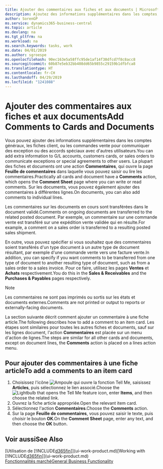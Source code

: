 ```yaml
---
title: Ajouter des commentaires aux fiches et aux documents | Microsoft Docs
description: Ajoutez des informations supplémentaires dans les comptes, les fiches client, ou les commandes vente pour communiquer des accords, tels qu'un prix spécial ou un mode de livraison, pour d'autres utilisateurs.
author: SorenGP
ms.service: dynamics365-business-central
ms.topic: article
ms.devlang: na
ms.tgt_pltfrm: na
ms.workload: na
ms.search.keywords: tasks, work
ms.date: 04/01/2019
ms.author: sgroespe
ms.openlocfilehash: 90ec163e5a58ffc95de1af14f30dfcd7f8c8acc8
ms.sourcegitcommit: 60b87e5eb32bb408dd65b9855c29159b1dfbfca8
ms.translationtype: HT
ms.contentlocale: fr-CH
ms.lasthandoff: 04/29/2019
ms.locfileid: "1241088"
---
```

# <a name="add-comments-to-cards-and-documents"></a><span data-ttu-id="2bb9b-103">Ajouter des commentaires aux fiches et aux documents</span><span class="sxs-lookup"><span data-stu-id="2bb9b-103">Add Comments to Cards and Documents</span></span>
<span data-ttu-id="2bb9b-104">Vous pouvez ajouter des informations supplémentaires dans les comptes généraux, les fiches client, ou les commandes vente pour communiquer des exception ou des accords spéciaux avec d'autres utilisateurs.</span><span class="sxs-lookup"><span data-stu-id="2bb9b-104">You can add extra information to G/L accounts, customers cards, or sales orders to communicate exceptions or special agreements to other users.</span></span>
<span data-ttu-id="2bb9b-105">La plupart des fiches et documents ont une action **Commentaires**, qui ouvre la page **Feuille de commentaires** dans laquelle vous pouvez saisir ou lire les commentaires.</span><span class="sxs-lookup"><span data-stu-id="2bb9b-105">Practically all cards and document have a **Comments** action, which opens the **Comment Sheet** page where you can write or read comments.</span></span> <span data-ttu-id="2bb9b-106">Sur les documents, vous pouvez également ajouter des commentaires à différentes lignes.</span><span class="sxs-lookup"><span data-stu-id="2bb9b-106">On documents, you can also add comments to individual lines.</span></span>

<span data-ttu-id="2bb9b-107">Les commentaires sur les documents en cours sont transférées dans le document validé.</span><span class="sxs-lookup"><span data-stu-id="2bb9b-107">Comments on ongoing documents are transferred to the related posted document.</span></span> <span data-ttu-id="2bb9b-108">Par exemple, un commentaire sur une commande vente est transféré sur une expédition vente validée qui en résulte.</span><span class="sxs-lookup"><span data-stu-id="2bb9b-108">For example, a comment on a sales order is transferred to a resulting posted sales shipment.</span></span>

<span data-ttu-id="2bb9b-109">En outre, vous pouvez spécifier si vous souhaitez que des commentaires soient transférés d'un type document à un autre type de document résultant, par exemple d'une commande vente vers une facture vente.</span><span class="sxs-lookup"><span data-stu-id="2bb9b-109">In addition, you can specify if you want comments to be transferred from one type of document to another resulting type of document, such as from a sales order to a sales invoice.</span></span> <span data-ttu-id="2bb9b-110">Pour ce faire, utilisez les pages **Ventes** et **Achats** respectivement.</span><span class="sxs-lookup"><span data-stu-id="2bb9b-110">You do this in the **Sales & Receivables** and the **Purchases & Payables** pages respectively.</span></span>

> [!NOTE]
> <span data-ttu-id="2bb9b-111">Les commentaires ne sont pas imprimés ou sortis sur les états et documents externes.</span><span class="sxs-lookup"><span data-stu-id="2bb9b-111">Comments are not printed or output to reports or externally-facing documents.</span></span>

<span data-ttu-id="2bb9b-112">La section suivante décrit comment ajouter un commentaire à une fiche article.</span><span class="sxs-lookup"><span data-stu-id="2bb9b-112">The following describes how to add a comment to an item card.</span></span> <span data-ttu-id="2bb9b-113">Les étapes sont similaires pour toutes les autres fiches et documents, sauf sur les lignes document, l'action **Commentaires** est placée sur un menu d'action de lignes.</span><span class="sxs-lookup"><span data-stu-id="2bb9b-113">The steps are similar for all other cards and documents, except on document lines, the **Comments** action is placed on a lines action menu.</span></span>

## <a name="to-add-a-comments-to-an-item-card"></a><span data-ttu-id="2bb9b-114">Pour ajouter des commentaires à une fiche article</span><span class="sxs-lookup"><span data-stu-id="2bb9b-114">To add a comments to an item card</span></span>
1. <span data-ttu-id="2bb9b-115">Choisissez l'icône ![Ampoule qui ouvre la fonction Tell Me](media/ui-search/search_small.png "Dites-moi ce que vous voulez faire"), saisissez **Articles**, puis sélectionnez le lien associé.</span><span class="sxs-lookup"><span data-stu-id="2bb9b-115">Choose the ![Lightbulb that opens the Tell Me feature](media/ui-search/search_small.png "Tell me what you want to do") icon, enter **Items**, and then choose the related link.</span></span>
2. <span data-ttu-id="2bb9b-116">Ouvrez la fiche article appropriée.</span><span class="sxs-lookup"><span data-stu-id="2bb9b-116">Open the relevant item card.</span></span>
3. <span data-ttu-id="2bb9b-117">Sélectionnez l'action **Commentaires**.</span><span class="sxs-lookup"><span data-stu-id="2bb9b-117">Choose the **Comments** action.</span></span>
4. <span data-ttu-id="2bb9b-118">Sur la page **Feuille de commentaires**, vous pouvez saisir le texte, puis choisir le bouton **OK**.</span><span class="sxs-lookup"><span data-stu-id="2bb9b-118">On the **Comment Sheet** page, enter any text, and then choose the **OK** button.</span></span>

## <a name="see-also"></a><span data-ttu-id="2bb9b-119">Voir aussi</span><span class="sxs-lookup"><span data-stu-id="2bb9b-119">See Also</span></span>
<span data-ttu-id="2bb9b-120">[Utilisation de [!INCLUDE[d365fin](includes/d365fin_md.md)]](ui-work-product.md)</span><span class="sxs-lookup"><span data-stu-id="2bb9b-120">[Working with [!INCLUDE[d365fin](includes/d365fin_md.md)]](ui-work-product.md)</span></span>  
[<span data-ttu-id="2bb9b-121">Fonctionnalités marché</span><span class="sxs-lookup"><span data-stu-id="2bb9b-121">General Business Functionality</span></span>](ui-across-business-areas.md)
